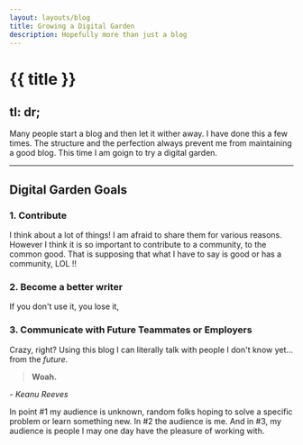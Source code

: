 ```yaml
---
layout: layouts/blog
title: Growing a Digital Garden 
description: Hopefully more than just a blog
---
```

# {{ title }}

tl: dr;
-------

Many people start a blog and then let it wither away. I have done this a few times. The structure and the perfection always prevent me from maintaining a good blog.  This time I am goign to try a digital garden.

* * *


Digital Garden Goals
--------------

### 1\. Contribute 

I think about a lot of things!  I am afraid to share them for various reasons.  However I think it is so important to contribute to a community, to the common good.  That is supposing that what I have to say is good or has a community, LOL
!!


### 2\. Become a better writer

If you don't use it, you lose it, 

### 3\. Communicate with Future Teammates or Employers

Crazy, right? Using this blog I can literally talk with people I don't know yet... from the _future_.

> **Woah.**

_\- Keanu Reeves_

In point #1 my audience is unknown, random folks hoping to solve a specific problem or learn something new. In #2 the audience is me. And in #3, my audience is people I may one day have the pleasure of working with. 

